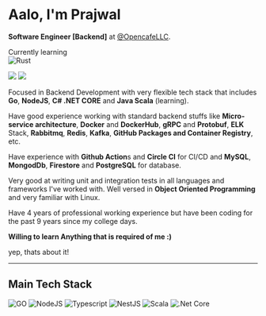 <h1>Aalo, I'm Prajwal</h1>

**Software Engineer [Backend]** at [@OpencafeLLC](https://opencafe.io).

Currently learning   
![Rust](https://img.shields.io/badge/Rust-000000?style=for-the-badge&logo=rust&logoColor=white)

<a href="https://www.linkedin.com/in/prajwal98/"><img src="https://img.shields.io/badge/linkedin-0077B5.svg?style=for-the-badge&logo=linkedin&logoColor=white"></a>
<a href="mailto:pjmessi25@icloud.com"><img src="https://img.shields.io/badge/e‑mail-D14836.svg?style=for-the-badge&logo=GMail&logoColor=white"></a>

Focused in Backend Development with very flexible tech stack that includes **Go**, **NodeJS**, **C# .NET CORE** and **Java Scala** (learning).

Have good experience working with standard backend stuffs like **Micro-service architecture**, **Docker** and **DockerHub**, **gRPC** and **Protobuf**, **ELK** Stack, **Rabbitmq**, **Redis**, **Kafka**, **GitHub Packages and Container Registry**, etc.

Have experience with **Github Action**s and **Circle CI** for CI/CD and **MySQL**, **MongodDb**, **Firestore** and **PostgreSQL** for database.

Very good at writing unit and integration tests in all languages and frameworks I've worked with.
Well versed in **Object Oriented Programming** and very familiar with Linux.

Have 4 years of professional working experience but have been coding for the past 9 years since my college days.

**Willing to learn Anything that is required of me :)**

yep, thats about it!

---

## Main Tech Stack

![GO](https://img.shields.io/badge/Go-00ADD8.svg?style=for-the-badge&logo=Go&logoColor=white)
![NodeJS](https://img.shields.io/badge/Node.js-339933.svg?style=for-the-badge&logo=nodedotjs&logoColor=white)
![Typescript](https://img.shields.io/badge/TypeScript-3178C6.svg?style=for-the-badge&logo=TypeScript&logoColor=white)
![NestJS](https://img.shields.io/badge/NestJS-E0234E.svg?style=for-the-badge&logo=NestJS&logoColor=white)
![Scala](https://img.shields.io/badge/Scala-DC322F.svg?style=for-the-badge&logo=Scala&logoColor=white)
![.Net Core](https://img.shields.io/badge/.NET-512BD4.svg?style=for-the-badge&logo=dotnet&logoColor=white)

